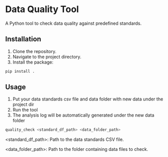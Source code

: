 # Data Quality Tool

A Python tool to check data quality against predefined standards.

## Installation

1. Clone the repository.
2. Navigate to the project directory.
3. Install the package:

```sh
pip install .
```

## Usage

1. Put your data standards csv file and data folder with new data under the project dir
2. Run the tool
3. The analysis log will be automatically generated under the new data folder

```sh
quality_check <standard_df_path> <data_folder_path>
```

<standard_df_path>: Path to the data standards CSV file.

<data_folder_path>: Path to the folder containing data files to check.